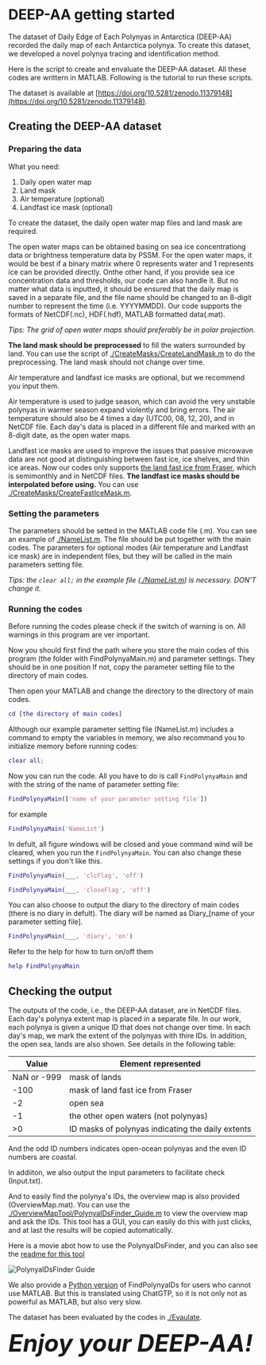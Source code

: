 # DEEP-AA getting started

The dataset of Daily Edge of Each Polynyas in Antarctica (DEEP-AA) recorded the daily map of each Antarctica polynya. To create this dataset, we developed a novel polynya tracing and identification method. 

Here is the script to create and envaluate the DEEP-AA dataset. All these codes are writtern in MATLAB. Following is the tutorial to run these scripts.

The dataset is available at [https://doi.org/10.5281/zenodo.11379148](https://doi.org/10.5281/zenodo.11379148).

## Creating the DEEP-AA dataset

### Preparing the data

What you need:

1. Daily open water map
2. Land mask
3. Air temperature (optional)
4. Landfast ice mask (optional)

To create the dataset, the daily open water map files and land mask are required. 

The open water maps can be obtained basing on sea ice concentrationg data or brightness temperature data by PSSM.
For the open water maps, it would be best if a binary matrix where 0 represents water and 1 represents ice can be provided directly. Onthe other hand, if you provide sea ice concentration data and thresholds, our code can also handle it.
But no matter what data is inputted, it should be ensured that the daily map is saved in a separate file, and the file name should be changed to an 8-digit number to represent the time (i.e. YYYYMMDD).
Our code supports the formats of NetCDF(.nc), HDF(.hdf), MATLAB formatted data(.mat).

*Tips: The grid of open water maps should preferably be in polar projection.*

**The land mask should be preprocessed** to fill the waters surrounded by land. You can use the script of [./CreateMasks/CreateLandMask.m](https://github.com/Mou-si/DEEP/blob/main/CreateMasks/CreateLandMask.m) to do the preprocessing.
The land mask should not change over time.

Air temperature and landfast ice masks are optional, but we recommend you input them.

Air temperature is used to judge season, which can avoid the very unstable polynyas in warmer season expand violently and bring errors.
The air temperature should also be 4 times a day (UTC00, 08, 12, 20), and in NetCDF file.
Each day's data is placed in a different file and marked with an 8-digit date, as the open water maps.

Landfast ice masks are used to improve the issues that passive microwave data are not good at distinguishing between fast ice, ice shelves, and thin ice areas.
Now our codes only supports [the land fast ice from Fraser](https://data.aad.gov.au/metadata/AAS_4116_Fraser_fastice_circumantarctic), which is semimonthly and in NetCDF files.
**The landfast ice masks should be interpolated before using.** You can use [./CreateMasks/CreateFastIceMask.m](https://github.com/Mou-si/DEEP/blob/main/CreateMasks/CreateFastIceMask.m).

### Setting the parameters

The parameters should be setted in the MATLAB code file (.m). You can see an example of [./NameList.m](https://github.com/Mou-si/DEEP/blob/main/NameList.m).
The file should be put together with the main codes.
The parameters for optional modes (Air temperature and Landfast ice mask) are in independent files, but they will be called in the main parameters setting file.

*Tips: the `clear all;` in the example file ([./NameList.m](https://github.com/Mou-si/DEEP/blob/main/NameList.m)) is necessary. DON'T change it.*

### Running the codes

Before running the codes please check if the switch of warning is on. All warnings in this program are ver important.

Now you should first find the path where you store the main codes of this program (the folder with FindPolynyaMain.m) and parameter settings. They should be in one position
If not, copy the parameter setting file to the directory of main codes.

Then open your MATLAB and change the directory to the directory of main codes.

``` MATLAB
cd [the directory of main codes]
```

Although our example parameter setting file (NameList.m) includes a command to empty the variables in memory, we also recommand you to initialize memory before running codes:
``` MATLAB
clear all;
```

Now you can run the code. All you have to do is call `FindPolynyaMain` and with the string of the name of parameter setting file:
``` MATLAB
FindPolynyaMain(['name of your parameter setting file'])
```
for example
``` MATLAB
FindPolynyaMain('NameList')
```

In defult, all figure windows will be closed and youe command wind will be cleared, when you run the `FindPolynyaMain`.
You can also change these settings if you don't like this.
``` MATLAB
FindPolynyaMain(___, 'clcFlag', 'off')
```
``` MATLAB
FindPolynyaMain(___, 'closeFlag', 'off')
```

You can also choose to output the diary to the directory of main codes (there is no diary in defult). The diary will be named as Diary_[name of your parameter setting file].
``` MATLAB
FindPolynyaMain(___, 'diary', 'on')
```

Refer to the help for how to turn on/off them
``` MATLAB
help FindPolynyaMain
```

## Checking the output

The outputs of the code, i.e., the DEEP-AA dataset, are in NetCDF files. Each day's polynya extent map is placed in a separate file.
In our work, each polynya is given a unique ID that does not change over time. In each day's map, we mark the extent of the polynyas with thire IDs. In addition, the open sea, lands are also shown.
See details in the following table:

|Value|Element represented|
|---|---|
|NaN or -999|mask of lands|
|-100|mask of land fast ice from Fraser|
|-2|open sea|
|-1|the other open waters (not polynyas)|
|>0|ID masks of polynyas indicating the daily extents|

And the odd ID numbers indicates open-ocean polynyas and the even ID numbers are coastal.

In addiiton, we also output the input parameters to facilitate check (Input.txt).

And to easily find the polynya's IDs, the overview map is also provided (OverviewMap.mat). You can use the [./OverviewMapTool/PolynyaIDsFinder_Guide.m](https://github.com/Mou-si/DEEP/blob/main/OverviewMapTool/PolynyaIDsFinder_Guide.m) to view the overview map and ask the IDs.
This tool has a GUI, you can easily do this with just clicks, and at last the results will be copied automatically.

Here is a movie abot how to use the PolynyaIDsFinder, and you can also see the [readme for this tool](https://github.com/Mou-si/DEEP/blob/main/OverviewMapTool/readme)

![PolynyaIDsFinder Guide](https://github.com/Mou-si/DEEP/blob/main/OverviewMapTool/PolynyaIDsFinderGuide.gif)

We also provide a [Python version](https://github.com/Mou-si/DEEP/blob/main/OverviewMapTool/FindPolynyaIDs.py) of FindPolynyaIDs for users who cannot use MATLAB. 
But this is translated using ChatGTP, so it is not only not as powerful as MATLAB, but also very slow.

The dataset has been evaluated by the codes in [./Evaulate](https://github.com/Mou-si/DEEP/tree/main/Evaluate).

<font size=10>_**Enjoy your DEEP-AA!**_</font>